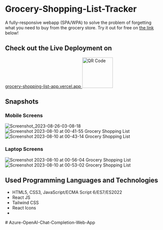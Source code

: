 # Grocery-Shopping-List-Tracker
A fully-responsive webapp (SPA/WPA) to solve the problem of forgetting what you need to buy from the grocery store.
Try it out for free on [the link](https://grocery-shopping-list-app.vercel.app/) below!

## Check out the Live Deployment on
[grocery-shopping-list-app.vercel.app 
](https://grocery-shopping-list-app.vercel.app/)
[<img src="https://github.com/Rami24t/Grocery-Shopping-List-Tracker/assets/103028944/8fb2d9aa-9bbb-49e1-aa7b-aa39eb403d13" alt="QR Code" width="100" height="100" />](https://grocery-shopping-list-app.vercel.app/)

## Snapshots

### Mobile Screens

![Screenshot_2023-08-26-03-08-18](https://github.com/Rami24t/Grocery-Shopping-List-Tracker/assets/103028944/e958d3a0-9f07-4b17-8508-e0aa78f12413)
![Screenshot 2023-08-10 at 00-41-55 Grocery Shopping List](https://github.com/Rami24t/Grocery-Shopping-List-Tracker/assets/103028944/cd7ec2b8-dd0d-4689-9d1c-2623d36ad06b)
![Screenshot 2023-08-10 at 00-43-14 Grocery Shopping List](https://github.com/Rami24t/Grocery-Shopping-List-Tracker/assets/103028944/fc455bf4-8f0f-4c8a-8bd5-86af7ac89755)

### Laptop Screens

![Screenshot 2023-08-10 at 00-56-04 Grocery Shopping List](https://github.com/Rami24t/Grocery-Shopping-List-Tracker/assets/103028944/39535fbe-d08f-4b6d-8080-decbe476ac6d)
![Screenshot 2023-08-10 at 00-53-02 Grocery Shopping List](https://github.com/Rami24t/Grocery-Shopping-List-Tracker/assets/103028944/ef782233-c83a-44fc-a462-5bebbae14a02)

## Used Programming Languages and Technologies

- HTML5, CSS3, JavaScript/ECMA Script 6/ES7/ES2022
- React JS
- Tailwind CSS
- React Icons
- 
#   A z u r e - O p e n A I - C h a t - C o m p l e t i o n - W e b - A p p  
 